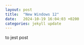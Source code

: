 ```yaml
---
layout: post
title:  "New Windows 12"
date:   2024-10-19 16:04:03 +0200
categories: jekyll update
---
```

to jest post

